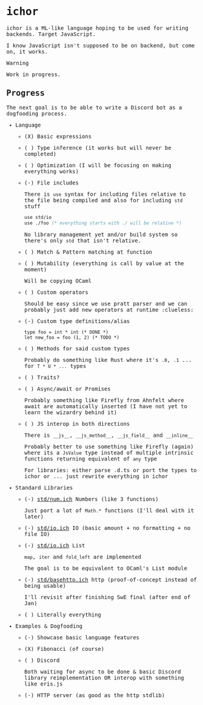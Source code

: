 <samp>

# ichor

ichor is a ML-like language hoping to be used for writing backends. Target JavaScript.

I know JavaScript isn't supposed to be on backend, but come on, it works.

> [!WARNING]
> Work in progress.

## Progress

The next goal is to be able to write a Discord bot as a dogfooding process.

- Language
    - (X) Basic expressions
    - ( ) Type inference (it works but will never be completed)
    - ( ) Optimization (I will be focusing on making everything works)
    - (-) File includes

        There is `use` syntax for including files relative to the file being compiled and also for including `std` stuff

        ```sml
        use std/io
        use ./foo (* everything starts with ./ will be relative *)
        ```

        No library management yet and/or build system so there's only `std` that isn't relative.

    - ( ) Match & Pattern matching at function
    - ( ) Mutability (everything is call by value at the moment)

        Will be copying OCaml

    - ( ) Custom operators

        Should be easy since we use pratt parser and we can probably just add new operators at runtime :clueless:

    - (-) Custom type definitions/alias

        ```
        type foo = int * int (* DONE *)
        let new_foo = foo (1, 2) (* TODO *)
        ```

    - ( ) Methods for said custom types

        Probably do something like Rust where it's `.0`, `.1` ... for `T * U * ...` types

    - ( ) Traits?
    - ( ) Async/await or Promises

        Probably something like Firefly from Ahnfelt where await are automatically inserted (I have not yet to learn the wizardry behind it)

    - ( ) JS interop in both directions

        There is `__js__`, `__js_method__`, `__js_field__` and `__inline__`

        Probably better to use something like Firefly (again) where its a `JsValue` type instead of multiple intrinsic functions returning equivalent of `any` type

        For libraries: either parse .d.ts or port the types to ichor
        or ... just rewrite everything in ichor

- Standard Libraries
    - (-) [std/num.ich](std/num.ich) Numbers (like 3 functions)

        Just port a lot of `Math.*` functions (I'll deal with it later)

    - (-) [std/io.ich](std/io.ich) IO (basic amount + no formatting + no file IO)
    - (-) [std/io.ich](std/list.ich) List

        `map`, `iter` and `fold_left` are implemented

        The goal is to be equivalent to OCaml's List module

    - (-) [std/basehttp.ich](std/basehttp.ich) http (proof-of-concept instead of being usable)

        I'll revisit after finishing SwE final (after end of Jan)

    - ( ) Literally everything
- Examples & Dogfooding
    - (-) Showcase basic language features
    - (X) Fibonacci (of course)
    - ( ) Discord

        Both waiting for async to be done & basic Discord library reimplementation OR interop with something like eris.js

    - (-) HTTP server (as good as the http stdlib)